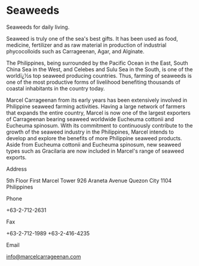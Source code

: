 # Seaweeds
Seaweeds for daily living.

Seaweed is truly one of the sea's best gifts. It has been used as food, medicine, fertilizer and as raw material in production of industrial phycocolloids such as Carrageenan, Agar, and Alginate. 

The Philippines, being surrounded by the Pacific Ocean in the East, South China Sea in the West, and Celebes and Sulu Sea in the South, is one of the worldï¿½s top seaweed producing countries. Thus, farming of seaweeds is one of the most productive forms of livelihood benefiting thousands of coastal inhabitants in the country today. 

Marcel Carrageenan from its early years has been extensively involved in Philippine seaweed farming activities. Having a large network of farmers that expands the entire country, Marcel is now one of the largest exporters of Carrageenan bearing seaweed worldwide Eucheuma cottonii and Eucheuma spinosum. With its commitment to continuously contribute to the growth of the seaweed industry in the Philippines, Marcel intends to develop and explore the benefits of more Philippine seaweed products. Aside from Eucheuma cottonii and Eucheuma spinosum, new seaweed types such as Gracilaria are now included in Marcel's range of seaweed exports.

Address

5th Floor First Marcel Tower
926 Araneta Avenue
Quezon City 1104
Philippines

Phone

+63-2-712-2631

Fax

+63-2-712-1989
+63-2-416-4235

Email

info@marcelcarrageenan.com
